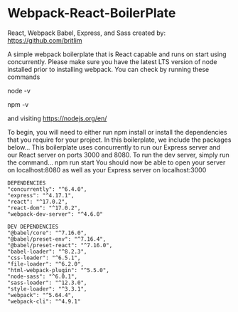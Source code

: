 # Webpack-React-BoilerPlate
React, Webpack Babel, Express, and Sass
created by: https://github.com/britlim

A simple webpack boilerplate that is React capable and runs on start using concurrently.
Please make sure you have the latest LTS version of node installed prior to installing webpack.
You can check by running these commands 

node -v

npm -v

and visiting https://nodejs.org/en/


To begin, you will need to either run npm install or install the dependencies that you require for your project.
In this boilerplate, we include the packages below...
This boilerplate uses concurrently to run our Express server and our React server on ports 3000 and 8080.
To run the dev server, simply run the command... npm run start
You should now be able to open your server on localhost:8080 as well as your Express server on localhost:3000

    DEPENDENCIES
    "concurrently": "^6.4.0",
    "express": "^4.17.1",
    "react": "^17.0.2",
    "react-dom": "^17.0.2",
    "webpack-dev-server": "^4.6.0"

    DEV DEPENDENCIES
    "@babel/core": "^7.16.0",
    "@babel/preset-env": "^7.16.4",
    "@babel/preset-react": "^7.16.0",
    "babel-loader": "^8.2.3",
    "css-loader": "^6.5.1",
    "file-loader": "^6.2.0",
    "html-webpack-plugin": "^5.5.0",
    "node-sass": "^6.0.1",
    "sass-loader": "^12.3.0",
    "style-loader": "^3.3.1",
    "webpack": "^5.64.4",
    "webpack-cli": "^4.9.1"

